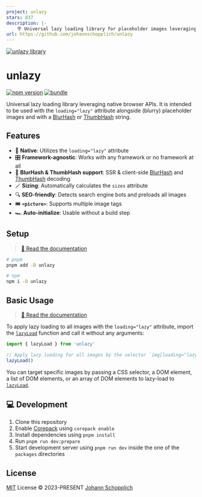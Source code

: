 ```yaml
---
project: unlazy
stars: 837
description: |-
    🪧 Universal lazy loading library for placeholder images leveraging native browser APIs
url: https://github.com/johannschopplich/unlazy
---
```


[![unlazy library](./.github/og.jpg)](https://unlazy.byjohann.dev)

# unlazy

[![npm version][npm-version-src]][npm-version-href]
[![bundle][bundle-src]][bundle-href]

Universal lazy loading library leveraging native browser APIs. It is intended to be used with the `loading="lazy"` attribute alongside (blurry) placeholder images and with a [BlurHash](https://unlazy.byjohann.dev/placeholders/blurhash) or [ThumbHash](https://unlazy.byjohann.dev/placeholders/thumbhash) string.

## Features

- 🎀 **Native**: Utilizes the `loading="lazy"` attribute
- 🎛️ **Framework-agnostic**: Works with any framework or no framework at all
- 🌊 **BlurHash & ThumbHash support**: SSR & client-side [BlurHash](https://blurha.sh) and [ThumbHash](https://github.com/evanw/thumbhash) decoding
- 🪄 **Sizing**: Automatically calculates the `sizes` attribute
- 🔍 **SEO-friendly**: Detects search engine bots and preloads all images
- 🎟 **`<picture>`**: Supports multiple image tags
- 🏎 **Auto-initialize**: Usable without a build step

## Setup

> [📖 Read the documentation](https://unlazy.byjohann.dev)

```bash
# pnpm
pnpm add -D unlazy

# npm
npm i -D unlazy
```

## Basic Usage

> [📖 Read the documentation](https://unlazy.byjohann.dev)

To apply lazy loading to all images with the `loading="lazy"` attribute, import the [`lazyLoad`](https://unlazy.byjohann.dev/api/lazy-load) function and call it without any arguments:

```ts
import { lazyLoad } from 'unlazy'

// Apply lazy loading for all images by the selector `img[loading="lazy"]`
lazyLoad()
```

You can target specific images by passing a CSS selector, a DOM element, a list of DOM elements, or an array of DOM elements to lazy-load to [`lazyLoad`](https://unlazy.byjohann.dev/api/lazy-load).

## 💻 Development

1. Clone this repository
2. Enable [Corepack](https://github.com/nodejs/corepack) using `corepack enable`
3. Install dependencies using `pnpm install`
4. Run `pnpm run dev:prepare`
5. Start development server using `pnpm run dev` inside the one of the `packages` directories

## License

[MIT](./LICENSE) License © 2023-PRESENT [Johann Schopplich](https://github.com/johannschopplich)

<!-- Badges -->

[npm-version-src]: https://img.shields.io/npm/v/unlazy?style=flat
[npm-version-href]: https://npmjs.com/package/unlazy
[bundle-src]: https://img.shields.io/bundlephobia/minzip/unlazy?style=flat
[bundle-href]: https://bundlephobia.com/result?p=unlazy


